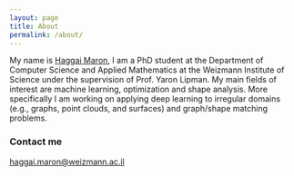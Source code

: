 ```yaml
---
layout: page
title: About
permalink: /about/
---
```


My name is [Haggai Maron](http://www.wisdom.weizmann.ac.il/~haggaim/), I am a PhD student at the Department of Computer Science and Applied Mathematics at the Weizmann Institute of Science under the supervision of Prof. Yaron Lipman. 
My main fields of interest are machine learning, optimization and shape analysis. More specifically I am working on applying deep learning to irregular domains (e.g., graphs, point clouds, and surfaces) and graph/shape matching problems. 

### Contact me

[haggai.maron@weizmann.ac.il](mailto:haggai.maron@weizmann.ac.il)
